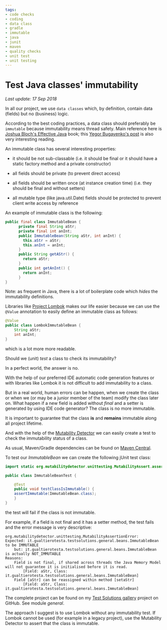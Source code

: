 ```yaml
---
tags:
- code checks
- coding
- data class
- gradle
- immutable
- java
- junit
- maven
- quality checks
- unit test
- unit testing
---
```


# Test Java classes' immutability 

*Last update: 17 Sep 2018*

In all our project, we use `data classes` which, by definition, contain data (fields) but no (business) logic.

According to the best coding practices, a data class should preferably be `immutable` because immutability means thread safety. Main reference here is [Joshua Bloch's Effective Java](https://www.goodreads.com/book/show/105099.Effective_Java_Programming_Language_Guide) book; this [Yegor Bugayenko's post](http://www.yegor256.com/2014/06/09/objects-should-be-immutable.html) is also very interesting reading.

An immutable class has several interesting properties:

* it should be not sub-classable (i.e. it should be final or it should have a static factory method and a private constructor)

* all fields should be private (to prevent direct access)

* all fields should be written once (at instance creation time) (i.e. they should be final and without setters)

* all mutable type (like java.util.Date) fields should be protected to prevent client write access by reference

An example of immutable class is the following:

``` java
public final class ImmutableBean {
      private final String aStr;
      private final int anInt;
      public ImmutableBean(String aStr, int anInt) {
        this.aStr = aStr;
        this.anInt = anInt;
      }
      public String getAStr() {
        return aStr;
      }
      public int getAnInt() {
        return anInt;
      }
}

```

Note: as frequent in Java, there is a lot of boilerplate code which _hides_ the immutability definitions.

Libraries like [Project Lombok](https://projectlombok.org) makes our life easier because we can use the `@Value` annotation to easily define an immutable class as follows:

``` java
@Value
public class LombokImmutableBean {
    String aStr;
    int anInt;
}
```

which is a lot more more readable.

Should we (unit) _test_ a class to check its immutability?

In a perfect world, the answer is no.

With the help of our preferred IDE automatic code generation features or with libraries like Lombok it is not difficult to add immutability to a class.

But in a real world, human errors can be happen, when we create the class or when we (or may be a junior member of the team) modify the class later on. What happen if a new field is added without _final_ and a setter is generated by using IDE code generator? The class is no more immutable.

It is important to guarantee that the class **is** and **remains** immutable along all project lifetime.

And with the help of the [Mutability Detector](https://github.com/MutabilityDetector/MutabilityDetector) we can easily create a test to check the immutability status of a class.

As usual, Maven/Gradle dependencies can be found on [Maven Central](http://search.maven.org/#search%7Cga%7C1%7Ca%3A%22MutabilityDetector%22).

To test our _ImmutableBean_ we can create the following jUnit test class:

``` java
import static org.mutabilitydetector.unittesting.MutabilityAssert.assertImmutable;

public class ImmutableBeanTest {

    @Test
    public void testClassIsImmutable() {
    assertImmutable(ImmutableBean.class);
    }
}
```

the test will fail if the class is not immutable.

For example, if a field is not final and it has a setter method, the test fails and the error message is very descriptive:

``` text
org.mutabilitydetector.unittesting.MutabilityAssertionError: 
Expected: it.gualtierotesta.testsolutions.general.beans.ImmutableBean to be IMMUTABLE
    but: it.gualtierotesta.testsolutions.general.beans.ImmutableBean is actually NOT_IMMUTABLE
Reasons:
    Field is not final, if shared across threads the Java Memory Model will not guarantee it is initialised before it is read. 
        [Field: aStr, Class: it.gualtierotesta.testsolutions.general.beans.ImmutableBean]
    Field [aStr] can be reassigned within method [setaStr] 
        [Field: aStr, Class: it.gualtierotesta.testsolutions.general.beans.ImmutableBean]
```

The complete project can be found on my [Test Solutions gallery](https://github.com/gualtierotesta/test-solutions) project on GitHub. See module _general_.

The approach I suggest is to use Lombok without any immutability test. If Lombok cannot be used (for example in a legacy project), use the Mutability Detector to assert that the class is immutable.

